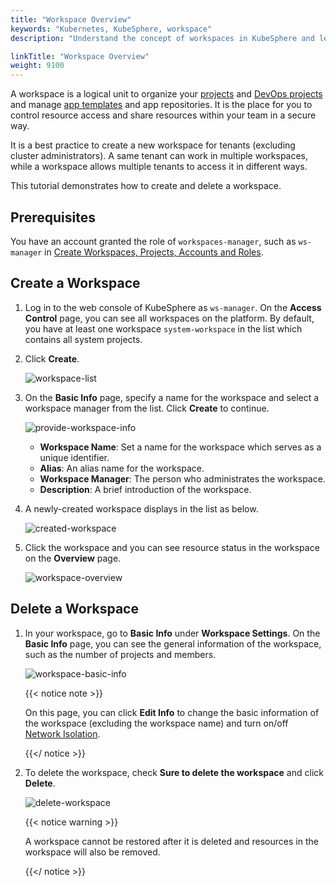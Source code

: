 ```yaml
---
title: "Workspace Overview"
keywords: "Kubernetes, KubeSphere, workspace"
description: "Understand the concept of workspaces in KubeSphere and learn how to create and delete a workspace."

linkTitle: "Workspace Overview"
weight: 9100
---
```


A workspace is a logical unit to organize your [projects](../../project-administration/) and [DevOps projects](../../devops-user-guide/) and manage [app templates](../upload-helm-based-application/) and app repositories. It is the place for you to control resource access and share resources within your team in a secure way.

It is a best practice to create a new workspace for tenants (excluding cluster administrators). A same tenant can work in multiple workspaces, while a workspace allows multiple tenants to access it in different ways.

This tutorial demonstrates how to create and delete a workspace.

## Prerequisites

You have an account granted the role of `workspaces-manager`, such as `ws-manager` in [Create Workspaces, Projects, Accounts and Roles](../../quick-start/create-workspace-and-project/).

## Create a Workspace

1. Log in to the web console of KubeSphere as `ws-manager`. On the **Access Control** page, you can see all workspaces on the platform. By default, you have at least one workspace `system-workspace` in the list which contains all system projects.

2. Click **Create**.

   ![workspace-list](/images/docs/workspace-administration/workspace-overview/workspace-list.jpg)

3. On the **Basic Info** page, specify a name for the workspace and select a workspace manager from the list. Click **Create** to continue.

   ![provide-workspace-info](/images/docs/workspace-administration/workspace-overview/provide-workspace-info.jpg)

   - **Workspace Name**: Set a name for the workspace which serves as a unique identifier.
   - **Alias**: An alias name for the workspace.
   - **Workspace Manager**: The person who administrates the workspace.
   - **Description**: A brief introduction of the workspace.

4. A newly-created workspace displays in the list as below.

   ![created-workspace](/images/docs/workspace-administration/workspace-overview/created-workspace.jpg)

5. Click the workspace and you can see resource status in the workspace on the **Overview** page.

   ![workspace-overview](/images/docs/workspace-administration/workspace-overview/workspace-overview.jpg)

## Delete a Workspace

1. In your workspace, go to **Basic Info** under **Workspace Settings**. On the **Basic Info** page, you can see the general information of the workspace, such as the number of projects and members.

   ![workspace-basic-info](/images/docs/workspace-administration/workspace-overview/workspace-basic-info.jpg)

   {{< notice note >}}

   On this page, you can click **Edit Info** to change the basic information of the workspace (excluding the workspace name) and turn on/off [Network Isolation](../../workspace-administration/workspace-network-isolation/).

   {{</ notice >}} 

2. To delete the workspace, check **Sure to delete the workspace** and click **Delete**.

   ![delete-workspace](/images/docs/workspace-administration/workspace-overview/delete-workspace.jpg)

   {{< notice warning >}}

   A workspace cannot be restored after it is deleted and resources in the workspace will also be removed.

   {{</ notice >}}

   

